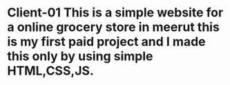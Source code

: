 # Client-01 This is a simple website for a online grocery store in meerut this is my first paid project and I made this only by using simple HTML,CSS,JS.
